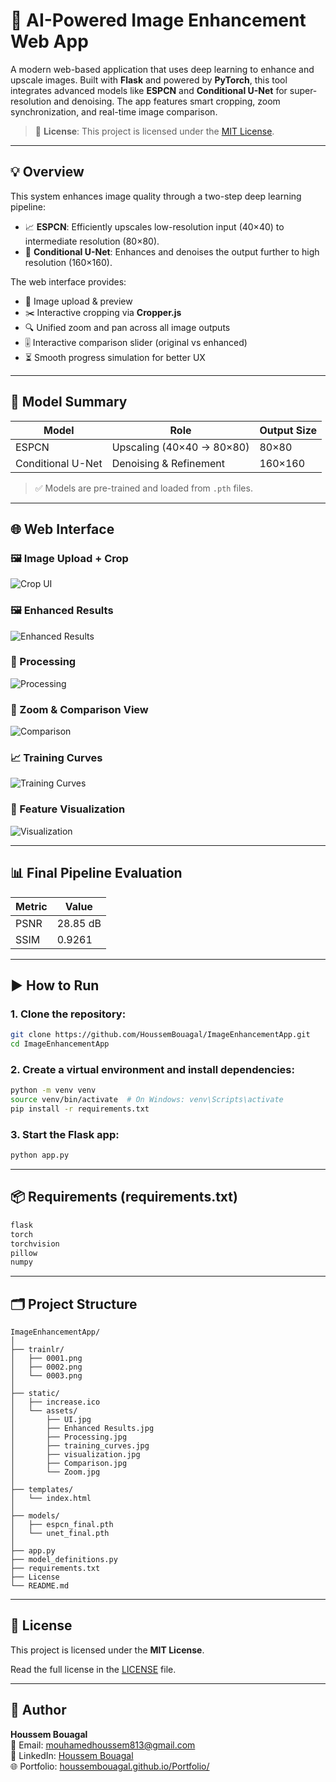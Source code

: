 # 🧠 AI-Powered Image Enhancement Web App

A modern web-based application that uses deep learning to enhance and upscale images. Built with **Flask** and powered by **PyTorch**, this tool integrates advanced models like **ESPCN** and **Conditional U-Net** for super-resolution and denoising. The app features smart cropping, zoom synchronization, and real-time image comparison.

> 📖 **License**: This project is licensed under the [MIT License](#-license).

---

## 💡 Overview

This system enhances image quality through a two-step deep learning pipeline:

- 📈 **ESPCN**: Efficiently upscales low-resolution input (40×40) to intermediate resolution (80×80).
- 🧼 **Conditional U-Net**: Enhances and denoises the output further to high resolution (160×160).

The web interface provides:

- 📁 Image upload & preview
- ✂️ Interactive cropping via **Cropper.js**
- 🔍 Unified zoom and pan across all image outputs
- 🎚️ Interactive comparison slider (original vs enhanced)
- ⏳ Smooth progress simulation for better UX

---

## 🧪 Model Summary

| Model              | Role                    | Output Size |
|-------------------|-------------------------|-------------|
| ESPCN             | Upscaling (40×40 → 80×80) | 80×80       |
| Conditional U-Net | Denoising & Refinement    | 160×160     |

> ✅ Models are pre-trained and loaded from `.pth` files.

---

## 🌐 Web Interface

### 🖼 Image Upload + Crop  
![Crop UI](assets/UI.png)

### 🖼 Enhanced Results  
![Enhanced Results](assets/EnhancedResults.png)

### 🔄 Processing  
![Processing](assets/Processing.png)

### 🔬 Zoom & Comparison View  
![Comparison](assets/Zoom.png)

### 📈 Training Curves  
![Training Curves](assets/training_curves.png)

### 🧠 Feature Visualization  
![Visualization](assets/visualization.png)

---

## 📊 Final Pipeline Evaluation

| Metric | Value    |
|--------|----------|
| PSNR   | 28.85 dB |
| SSIM   | 0.9261   |

---


## ▶️ How to Run

### 1. Clone the repository:

```bash
git clone https://github.com/HoussemBouagal/ImageEnhancementApp.git
cd ImageEnhancementApp
```

### 2. Create a virtual environment and install dependencies:

```bash
python -m venv venv
source venv/bin/activate  # On Windows: venv\Scripts\activate
pip install -r requirements.txt
```

### 3. Start the Flask app:

```bash
python app.py
```

---

## 📦 Requirements (requirements.txt)

```txt
flask
torch
torchvision
pillow
numpy
```

---

## 🗂️ Project Structure

```
ImageEnhancementApp/
│
├── trainlr/
│   ├── 0001.png
│   ├── 0002.png
│   └── 0003.png
│
├── static/
│   ├── increase.ico
│   └── assets/
│       ├── UI.jpg
│       ├── Enhanced Results.jpg
│       ├── Processing.jpg
│       ├── training_curves.jpg
│       ├── visualization.jpg
│       ├── Comparison.jpg
│       └── Zoom.jpg
│
├── templates/
│   └── index.html
│
├── models/
│   ├── espcn_final.pth
│   └── unet_final.pth
│
├── app.py
├── model_definitions.py
├── requirements.txt
├── License
└── README.md

```

---

## 📄 License

This project is licensed under the **MIT License**.

Read the full license in the [LICENSE](LICENSE) file.

---

## 👤 Author

**Houssem Bouagal**  
📧 Email: [mouhamedhoussem813@gmail.com](mailto:mouhamedhoussem813@gmail.com)  
🔗 LinkedIn: [Houssem Bouagal](https://www.linkedin.com/in/houssem-eddine-bouagal-98025a297)  
🌐 Portfolio: [houssembouagal.github.io/Portfolio/](https://houssembouagal.github.io/Portfolio/)
